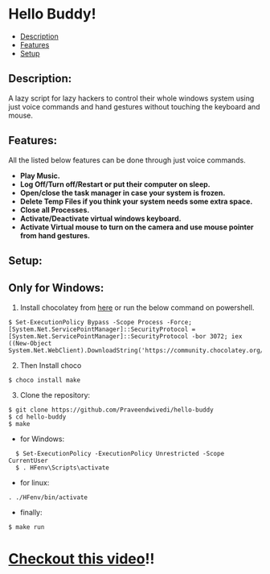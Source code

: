 # Hello Buddy!

* [Description](#description)
* [Features](#features)
* [Setup](#setup)

## Description:
A lazy script for lazy hackers to control their whole windows system using just voice commands and hand gestures without touching the keyboard and mouse. 

## Features:

All the listed below features can be done through just voice commands.

* **Play Music.**
* **Log Off/Turn off/Restart or put their computer on sleep.**
* **Open/close the task manager in case your system is frozen.**
* **Delete Temp Files if you think your system needs some extra space.**
* **Close all Processes.**
* **Activate/Deactivate virtual windows keyboard.** 
* **Activate Virtual mouse to turn on the camera and use mouse pointer from hand gestures.**

## Setup:

## Only for Windows:
1. Install chocolatey from [here](https://chocolatey.org/install) or run the below command on powershell.
```
$ Set-ExecutionPolicy Bypass -Scope Process -Force; [System.Net.ServicePointManager]::SecurityProtocol = [System.Net.ServicePointManager]::SecurityProtocol -bor 3072; iex ((New-Object System.Net.WebClient).DownloadString('https://community.chocolatey.org/install.ps1'))
```
2. Then Install choco
```
$ choco install make
```
3. Clone the repository:
```
$ git clone https://github.com/Praveendwivedi/hello-buddy 
$ cd hello-buddy
$ make
```
  - for Windows:
  ```
    $ Set-ExecutionPolicy -ExecutionPolicy Unrestricted -Scope CurrentUser
    $ . HFenv\Scripts\activate
  ```
  - for linux:
  ```
  . ./HFenv/bin/activate
  ```
  - finally:
  ```
  $ make run
  ```  

# [Checkout this video](https://youtu.be/6O-9fCBY4ws)!!
